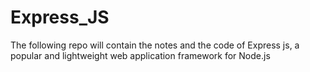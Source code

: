 # Express_JS
The following repo will contain the notes and the code of Express js, a popular and lightweight web application framework for Node.js
